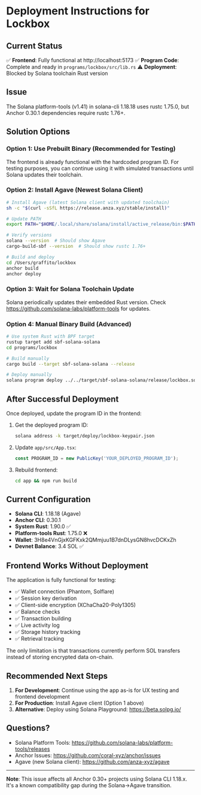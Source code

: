 # Deployment Instructions for Lockbox

## Current Status

✅ **Frontend**: Fully functional at http://localhost:5173
✅ **Program Code**: Complete and ready in `programs/lockbox/src/lib.rs`
⚠️ **Deployment**: Blocked by Solana toolchain Rust version

## Issue

The Solana platform-tools (v1.41) in solana-cli 1.18.18 uses rustc 1.75.0, but Anchor 0.30.1 dependencies require rustc 1.76+.

## Solution Options

### Option 1: Use Prebuilt Binary (Recommended for Testing)

The frontend is already functional with the hardcoded program ID. For testing purposes, you can continue using it with simulated transactions until Solana updates their toolchain.

### Option 2: Install Agave (Newest Solana Client)

```bash
# Install Agave (latest Solana client with updated toolchain)
sh -c "$(curl -sSfL https://release.anza.xyz/stable/install)"

# Update PATH
export PATH="$HOME/.local/share/solana/install/active_release/bin:$PATH"

# Verify versions
solana --version  # Should show Agave
cargo-build-sbf --version  # Should show rustc 1.76+

# Build and deploy
cd /Users/graffito/lockbox
anchor build
anchor deploy
```

### Option 3: Wait for Solana Toolchain Update

Solana periodically updates their embedded Rust version. Check https://github.com/solana-labs/platform-tools for updates.

### Option 4: Manual Binary Build (Advanced)

```bash
# Use system Rust with BPF target
rustup target add sbf-solana-solana
cd programs/lockbox

# Build manually
cargo build --target sbf-solana-solana --release

# Deploy manually
solana program deploy ../../target/sbf-solana-solana/release/lockbox.so
```

## After Successful Deployment

Once deployed, update the program ID in the frontend:

1. Get the deployed program ID:
   ```bash
   solana address -k target/deploy/lockbox-keypair.json
   ```

2. Update `app/src/App.tsx`:
   ```typescript
   const PROGRAM_ID = new PublicKey('YOUR_DEPLOYED_PROGRAM_ID');
   ```

3. Rebuild frontend:
   ```bash
   cd app && npm run build
   ```

## Current Configuration

- **Solana CLI**: 1.18.18 (Agave)
- **Anchor CLI**: 0.30.1
- **System Rust**: 1.90.0 ✅
- **Platform-tools Rust**: 1.75.0 ❌
- **Wallet**: 3H8e4VnGjxKGFKxk2QMmjuu1B7dnDLysGN8hvcDCKxZh
- **Devnet Balance**: 3.4 SOL ✅

## Frontend Works Without Deployment

The application is fully functional for testing:
- ✅ Wallet connection (Phantom, Solflare)
- ✅ Session key derivation
- ✅ Client-side encryption (XChaCha20-Poly1305)
- ✅ Balance checks
- ✅ Transaction building
- ✅ Live activity log
- ✅ Storage history tracking
- ✅ Retrieval tracking

The only limitation is that transactions currently perform SOL transfers instead of storing encrypted data on-chain.

## Recommended Next Steps

1. **For Development**: Continue using the app as-is for UX testing and frontend development
2. **For Production**: Install Agave client (Option 1 above)
3. **Alternative**: Deploy using Solana Playground: https://beta.solpg.io/

## Questions?

- Solana Platform Tools: https://github.com/solana-labs/platform-tools/releases
- Anchor Issues: https://github.com/coral-xyz/anchor/issues
- Agave (new Solana client): https://github.com/anza-xyz/agave

---

**Note**: This issue affects all Anchor 0.30+ projects using Solana CLI 1.18.x. It's a known compatibility gap during the Solana→Agave transition.
